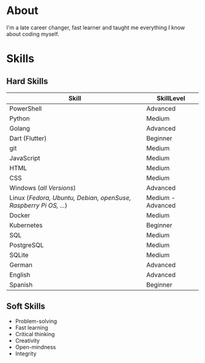 # About
I'm a late career changer, fast learner and taught me everything I know about coding myself.

# Skills
## Hard Skills
| Skill                        | SkillLevel   |
| ---------------------------- | ------------ | 
| PowerShell                   | Advanced |
| Python                       | Medium  |
| Golang                       | Advanced |
| Dart (Flutter)               | Beginner |
| git                          | Medium |
| JavaScript                   | Medium |
| HTML                         | Medium |
| CSS                          | Medium |
| Windows (*all Versions*)     | Advanced |
| Linux (*Fedora, Ubuntu, Debian, openSuse, Raspberry Pi OS, ...*) | Medium - Advanced |
| Docker                       | Medium |
| Kubernetes                   | Beginner |
| SQL                          | Medium |
| PostgreSQL                   | Medium |
| SQLite                       | Medium |
| German                       | Advanced |
| English                      | Advanced |
| Spanish                      | Beginner |

## Soft Skills
- Problem-solving
- Fast learning
- Critical thinking
- Creativity
- Open-mindness
- Integrity
